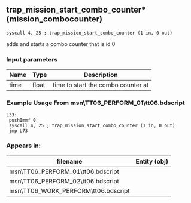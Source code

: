 ## trap_mission_start_combo_counter* (mission_combocounter)

`syscall 4, 25 ; trap_mission_start_combo_counter (1 in, 0 out)`

adds and starts a combo counter that is id 0

### Input parameters
| Name | Type | Description
|------|------|------------
| time   | float   | time to start the combo counter at


### Example Usage From msn\TT06_PERFORM_01\tt06.bdscript
```plaintext
L33:
 pushImmf 0
 syscall 4, 25 ; trap_mission_start_combo_counter (1 in, 0 out)
 jmp L73
```


### Appears in:
| filename | Entity (obj)
|----------|-------------
| msn\TT06_PERFORM_01\tt06.bdscript       |           
| msn\TT06_PERFORM_02\tt06.bdscript       |           
| msn\TT06_WORK_PERFORM\tt06.bdscript       |           



